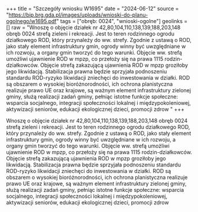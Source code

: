 +++
title = "Szczegóły wniosku W1695"
date = "2024-06-12"
source = "https://bip.brg.gda.pl/images/uploads/wnioski-do-planu-ogolnego/w1695.pdf"
tags = ["obręb: 0024", "wnioski-ogolne"]
geolinks = []
raw = "Wnoszę o objęcie działek nr 42,80,104,110,138,139,188,203,148 obręb 0024 strefą zieleni i rekreacji. Jest to teren rodzinnego ogrodu działkowego ROD, który przynależy do ww. strefy. Zgodnie z ustawą o ROD, jako stały element infrastruktury gmin, ogrody winny być uwzględniane w ich rozwoju, a organy gmin tworzyć do tego warunki. Objęcie ww. strefą umożliwi ujawnienie ROD w mpzp, co przełoży się na prawa 1115 rodzin-działkowców. Objęcie strefą zakazującą ujawnienia ROD w mpzp groziłoby jego likwidacją. Stabilizacja prawna będzie sprzyjała podnoszeniu standardu ROD-ryzyko likwidacji zniechęci do inwestowania w działki. ROD są obszarem o wysokiej bioróżnorodności, ich ochrona planistyczna realizuje prawo UE oraz krajowe, są ważnym element infrastruktury zielonej gminy, służą realizacji zadań gminy, pełniąc istotne funkcje społeczne: wsparcia socjalnego, integracji społeczności lokalnej i międzypokoleniowej, aktywizacji seniorów, edukacji ekologicznej dzieci, promocji zdrow "
+++

Wnoszę o objęcie działek nr 42,80,104,110,138,139,188,203,148 obręb 0024 strefą
zieleni i rekreacji. Jest to teren rodzinnego ogrodu działkowego ROD, który przynależy do ww.
strefy. Zgodnie z ustawą o ROD, jako stały element infrastruktury gmin, ogrody winny być
uwzględniane w ich rozwoju, a organy gmin tworzyć do tego warunki. Objęcie ww. strefą
umożliwi ujawnienie ROD w mpzp, co przełoży się na prawa 1115 rodzin-działkowców. Objęcie
strefą zakazującą ujawnienia ROD w mpzp groziłoby jego likwidacją. Stabilizacja prawna będzie
sprzyjała podnoszeniu standardu ROD-ryzyko likwidacji zniechęci do inwestowania w działki.
ROD są obszarem o wysokiej bioróżnorodności, ich ochrona planistyczna realizuje prawo UE oraz
krajowe, są ważnym element infrastruktury zielonej gminy, służą realizacji zadań gminy, pełniąc
istotne funkcje społeczne: wsparcia socjalnego, integracji społeczności lokalnej i
międzypokoleniowej, aktywizacji seniorów, edukacji ekologicznej dzieci, promocji zdrow



